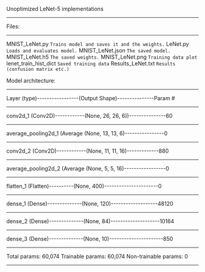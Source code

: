 Unoptimized LeNet-5 implementations

-----------------------------------------------------------------
Files:

-----------------------------------------------------------------
MNIST_LeNet.py
``
Trains model and saves it and the weights.
 ``
LeNet.py
 ``
Loads and evaluates model.
  ``
MNIST_LeNet.json
 ``
The saved model.
 ``
MNIST_LeNet.h5
 ``
The saved weights.
 ``
MNIST_LeNet.png
 ``
Training data plot
  ``
lenet_train_hist_dict
``
Saved training data
``
Results_LeNet.txt
 ``
Results (confusion matrix etc.)
 ``

Model architecture:

-----------------------------------------------------------------
Layer (type)-----------------(Output Shape)---------------Param #   

-----------------------------------------------------------------
conv2d_1 (Conv2D)------------(None, 26, 26, 6))---------------60        

-----------------------------------------------------------------
average_pooling2d_1 (Average (None, 13, 13, 6)----------------0       

-----------------------------------------------------------------
conv2d_2 (Conv2D)------------(None, 11, 11, 16)-------------880     

-----------------------------------------------------------------
average_pooling2d_2 (Average (None, 5, 5, 16)-----------------0         

-----------------------------------------------------------------
flatten_1 (Flatten)----------(None, 400)----------------------0      

-----------------------------------------------------------------
dense_1 (Dense)--------------(None, 120)-------------------48120   

-----------------------------------------------------------------
dense_2 (Dense)--------------(None, 84)--------------------10164     

-----------------------------------------------------------------
dense_3 (Dense)--------------(None, 10)----------------------850   

-----------------------------------------------------------------
Total params: 60,074
Trainable params: 60,074
Non-trainable params: 0

-----------------------------------------------------------------
